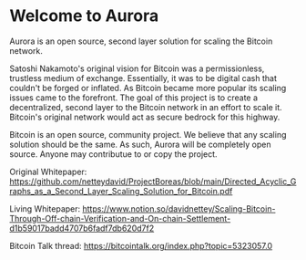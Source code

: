 # Welcome to Aurora
Aurora is an open source, second layer solution for scaling the Bitcoin network.

Satoshi Nakamoto's original vision for Bitcoin was a permissionless, trustless medium of exchange. Essentially, it was to be digital cash that couldn't  be forged or inflated. As Bitcoin became more popular its scaling issues came to the forefront. The goal of this project is to create a decentralized, second layer to the Bitcoin network in an effort to scale it. Bitcoin's original network would act as secure bedrock for this highway. 

Bitcoin is an open source, community project. We believe that any scaling solution should be the same. As such, Aurora will be completely open source. Anyone may contributue to or copy the project.

Original Whitepaper: https://github.com/netteydavid/ProjectBoreas/blob/main/Directed_Acyclic_Graphs_as_a_Second_Layer_Scaling_Solution_for_Bitcoin.pdf

Living Whitepaper: https://www.notion.so/davidnettey/Scaling-Bitcoin-Through-Off-chain-Verification-and-On-chain-Settlement-d1b59017badd4707b6fadf7db620d7f2

Bitcoin Talk thread: https://bitcointalk.org/index.php?topic=5323057.0
